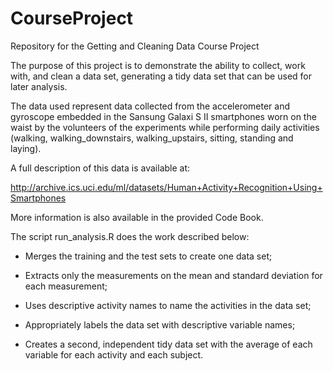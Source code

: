 CourseProject
=============

Repository for the Getting and Cleaning Data Course Project

The purpose of this project is to demonstrate the ability to collect, work with, and clean a data set, generating a tidy data set that can be used for later analysis.

The data used represent data collected from the accelerometer and gyroscope embedded in the Sansung Galaxi S II smartphones worn on the waist by the volunteers of the experiments while performing daily activities (walking, walking_downstairs, walking_upstairs, sitting, standing and laying).

A full description of this data is available at:

http://archive.ics.uci.edu/ml/datasets/Human+Activity+Recognition+Using+Smartphones

More information is also available in the provided Code Book.

The script run_analysis.R does the work described below:

  - Merges the training and the test sets to create one data set;
  
  - Extracts only the measurements on the mean and standard deviation for each measurement;
  
  - Uses descriptive activity names to name the activities in the data set;
  
  - Appropriately labels the data set with descriptive variable names;
  
  - Creates a second, independent tidy data set with the average of each variable for each activity and each subject.
